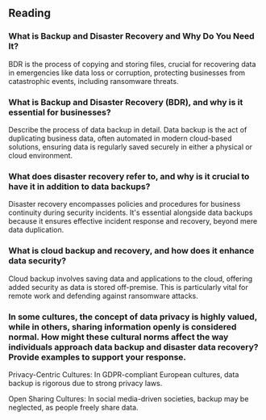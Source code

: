 ## Reading
### What is Backup and Disaster Recovery and Why Do You Need It?
BDR is the process of copying and storing files, crucial for recovering data in emergencies like data loss or corruption, protecting businesses from catastrophic events, including ransomware threats.
### What is Backup and Disaster Recovery (BDR), and why is it essential for businesses?
Describe the process of data backup in detail.
Data backup is the act of duplicating business data, often automated in modern cloud-based solutions, ensuring data is regularly saved securely in either a physical or cloud environment.
### What does disaster recovery refer to, and why is it crucial to have it in addition to data backups?
Disaster recovery encompasses policies and procedures for business continuity during security incidents. It's essential alongside data backups because it ensures effective incident response and recovery, beyond mere data duplication.
### What is cloud backup and recovery, and how does it enhance data security?
Cloud backup involves saving data and applications to the cloud, offering added security as data is stored off-premise. This is particularly vital for remote work and defending against ransomware attacks.
### In some cultures, the concept of data privacy is highly valued, while in others, sharing information openly is considered normal. How might these cultural norms affect the way individuals approach data backup and disaster data recovery? Provide examples to support your response.

Privacy-Centric Cultures: In GDPR-compliant European cultures, data backup is rigorous due to strong privacy laws.

Open Sharing Cultures: In social media-driven societies, backup may be neglected, as people freely share data.
